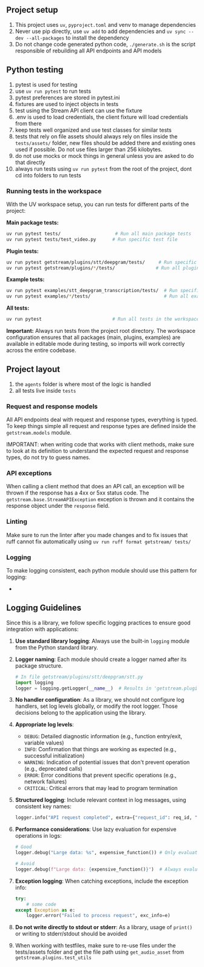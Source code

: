 ## Project setup

1. This project uses `uv`,  `pyproject.toml` and venv to manage dependencies
2. Never use pip directly, use `uv add` to add dependencies and `uv sync --dev --all-packages` to install the dependency
3. Do not change code generated python code, `./generate.sh` is the script responsible of rebuilding all API endpoints and API models

## Python testing

1. pytest is used for testing
2. use `uv run pytest` to run tests
3. pytest preferences are stored in pytest.ini
4. fixtures are used to inject objects in tests
5. test using the Stream API client can use the fixture
6. .env is used to load credentials, the client fixture will load credentials from there
7. keep tests well organized and use test classes for similar tests
8. tests that rely on file assets should always rely on files inside the `tests/assets/` folder, new files should be added there and existing ones used if possible. Do not use files larger than 256 kilobytes.
9. do not use mocks or mock things in general unless you are asked to do that directly
10. always run tests using `uv run pytest` from the root of the project, dont cd into folders to run tests

### Running tests in the workspace

With the UV workspace setup, you can run tests for different parts of the project:

**Main package tests:**
```bash
uv run pytest tests/                    # Run all main package tests
uv run pytest tests/test_video.py      # Run specific test file
```

**Plugin tests:**
```bash
uv run pytest getstream/plugins/stt/deepgram/tests/     # Run specific plugin tests
uv run pytest getstream/plugins/*/tests/               # Run all plugin tests
```

**Example tests:**
```bash
uv run pytest examples/stt_deepgram_transcription/tests/  # Run specific example tests
uv run pytest examples/*/tests/                           # Run all example tests
```

**All tests:**
```bash
uv run pytest                          # Run all tests in the workspace
```

**Important:** Always run tests from the project root directory. The workspace configuration ensures that all packages (main, plugins, examples) are available in editable mode during testing, so imports will work correctly across the entire codebase.

## Project layout

1. the `agents` folder is where most of the logic is handled 
2. all tests live inside `tests`


### Request and response models

All API endpoints deal with request and response types, everything is typed. To keep things simple all request and response types are defined inside the `getstream.models` module.

IMPORTANT: when writing code that works with client methods, make sure to look at its definition to understand the expected request and response types, do not try to guess names.

### API exceptions

When calling a client method that does an API call, an exception will be thrown if the response has a 4xx or 5xx status code. The `getstream.base.StreamAPIException` exception is thrown and it contains the response object under the `response` field.


### Linting

Make sure to run the linter after you made changes and to fix issues that ruff cannot fix automatically using `uv run ruff format getstream/ tests/`


### Logging

To make logging consistent, each python module should use this pattern for logging:

-

## Logging Guidelines

Since this is a library, we follow specific logging practices to ensure good integration with applications:

1. **Use standard library logging**: Always use the built-in `logging` module from the Python standard library.

2. **Logger naming**: Each module should create a logger named after its package structure.
   ```python
   # In file getstream/plugins/stt/deepgram/stt.py
   import logging
   logger = logging.getLogger(__name__)  # Results in 'getstream.plugins.stt.deepgram.stt'
   ```

3. **No handler configuration**: As a library, we should not configure log handlers, set log levels globally, or modify the root logger. Those decisions belong to the application using the library.

4. **Appropriate log levels**:
   - `DEBUG`: Detailed diagnostic information (e.g., function entry/exit, variable values)
   - `INFO`: Confirmation that things are working as expected (e.g., successful initialization)
   - `WARNING`: Indication of potential issues that don't prevent operation (e.g., deprecated calls)
   - `ERROR`: Error conditions that prevent specific operations (e.g., network failures)
   - `CRITICAL`: Critical errors that may lead to program termination

5. **Structured logging**: Include relevant context in log messages, using consistent key names:
   ```python
   logger.info("API request completed", extra={"request_id": req_id, "duration_ms": duration})
   ```

6. **Performance considerations**: Use lazy evaluation for expensive operations in logs:
   ```python
   # Good
   logger.debug("Large data: %s", expensive_function()) # Only evaluates if debug is enabled

   # Avoid
   logger.debug(f"Large data: {expensive_function()}")  # Always evaluates
   ```

7. **Exception logging**: When catching exceptions, include the exception info:
   ```python
   try:
       # some code
   except Exception as e:
       logger.error("Failed to process request", exc_info=e)
   ```

8. **Do not write directly to stdout or stderr**: As a library, usage of `print()` or writing to stderr/stdout should be avoided

9. When working with testfiles, make sure to re-use files under the tests/assets folder and get the file path using `get_audio_asset` from `getstream.plugins.test_utils`
